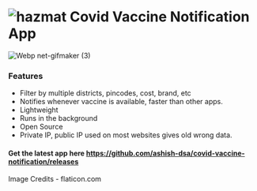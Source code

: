 # ![hazmat](https://user-images.githubusercontent.com/19613367/117577543-d9afda00-b107-11eb-8fc0-4db0a879e28b.png) Covid Vaccine Notification App 



![Webp net-gifmaker (3)](https://user-images.githubusercontent.com/19613367/117536679-17363980-b01a-11eb-833e-41528183a1dc.gif)

### Features

* Filter by multiple districts, pincodes, cost, brand, etc
* Notifies whenever vaccine is available, faster than other apps.
* Lightweight
* Runs in the background
* Open Source
* Private IP, public IP used on most websites gives old wrong data.

#### Get the latest app here https://github.com/ashish-dsa/covid-vaccine-notification/releases
Image Credits - flaticon.com
